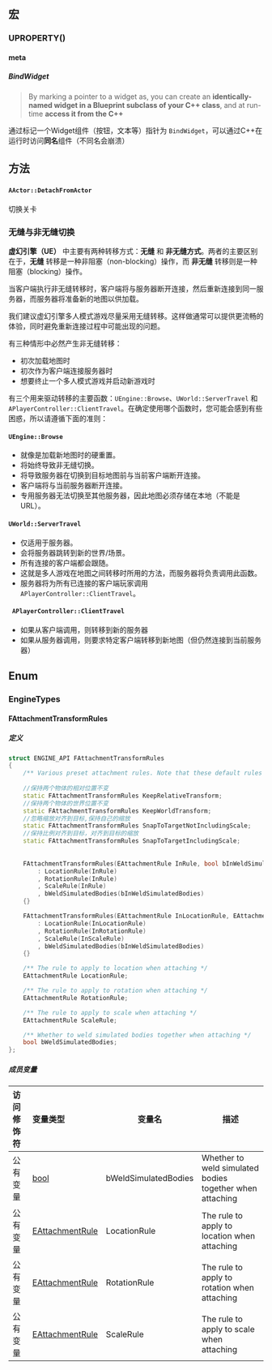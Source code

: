 ## 宏

### UPROPERTY()

#### meta

##### BindWidget

> By marking a pointer to a widget as, you can create an **identically-named widget in a Blueprint subclass of your C++ class**, and at run-time **access it from the C++**

通过标记一个Widget组件（按钮，文本等）指针为 `BindWidget`，可以通过C++在运行时访问**同名**组件（不同名会崩溃）

## 方法

###

#### `AActor::DetachFromActor`

切换关卡

### 无缝与非无缝切换

**虚幻引擎（UE）** 中主要有两种转移方式：**无缝** 和 **非无缝方式**。两者的主要区别在于，**无缝** 转移是一种非阻塞（non-blocking）操作，而 **非无缝** 转移则是一种阻塞（blocking）操作。

当客户端执行非无缝转移时，客户端将与服务器断开连接，然后重新连接到同一服务器，而服务器将准备新的地图以供加载。

我们建议虚幻引擎多人模式游戏尽量采用无缝转移。这样做通常可以提供更流畅的体验，同时避免重新连接过程中可能出现的问题。

有三种情形中必然产生非无缝转移：

- 初次加载地图时
- 初次作为客户端连接服务器时
- 想要终止一个多人模式游戏并启动新游戏时

有三个用来驱动转移的主要函数：`UEngine::Browse`、`UWorld::ServerTravel` 和 `APlayerController::ClientTravel`。在确定使用哪个函数时，您可能会感到有些困惑，所以请遵循下面的准则：

#### `UEngine::Browse`

- 就像是加载新地图时的硬重置。
- 将始终导致非无缝切换。
- 将导致服务器在切换到目标地图前与当前客户端断开连接。
- 客户端将与当前服务器断开连接。
- 专用服务器无法切换至其他服务器，因此地图必须存储在本地（不能是 URL）。

#### `UWorld::ServerTravel`

- 仅适用于服务器。
- 会将服务器跳转到新的世界/场景。
- 所有连接的客户端都会跟随。
- 这就是多人游戏在地图之间转移时所用的方法，而服务器将负责调用此函数。
- 服务器将为所有已连接的客户端玩家调用 `APlayerController::ClientTravel`。

#### ` APlayerController::ClientTravel`

- 如果从客户端调用，则转移到新的服务器
- 如果从服务器调用，则要求特定客户端转移到新地图（但仍然连接到当前服务器）

## Enum

### EngineTypes

#### FAttachmentTransformRules

##### 定义

```c++
struct ENGINE_API FAttachmentTransformRules
{
	/** Various preset attachment rules. Note that these default rules do NOT by default weld simulated bodies */
	
	//保持两个物体的相对位置不变
	static FAttachmentTransformRules KeepRelativeTransform;
	//保持两个物体的世界位置不变
	static FAttachmentTransformRules KeepWorldTransform;
	//忽略缩放对齐到目标,保持自己的缩放
	static FAttachmentTransformRules SnapToTargetNotIncludingScale;
	//保持比例对齐到目标，对齐到目标的缩放
	static FAttachmentTransformRules SnapToTargetIncludingScale;
	
	
	FAttachmentTransformRules(EAttachmentRule InRule, bool bInWeldSimulatedBodies)
		: LocationRule(InRule)
		, RotationRule(InRule)
		, ScaleRule(InRule)
		, bWeldSimulatedBodies(bInWeldSimulatedBodies)
	{}

	FAttachmentTransformRules(EAttachmentRule InLocationRule, EAttachmentRule InRotationRule, EAttachmentRule InScaleRule, bool bInWeldSimulatedBodies)
		: LocationRule(InLocationRule)
		, RotationRule(InRotationRule)
		, ScaleRule(InScaleRule)
		, bWeldSimulatedBodies(bInWeldSimulatedBodies)
	{}

	/** The rule to apply to location when attaching */
	EAttachmentRule LocationRule;

	/** The rule to apply to rotation when attaching */
	EAttachmentRule RotationRule;

	/** The rule to apply to scale when attaching */
	EAttachmentRule ScaleRule;

	/** Whether to weld simulated bodies together when attaching */
	bool bWeldSimulatedBodies;
};
```

##### 成员变量

| 访问修饰符 | 变量类型                                                     | 变量名               | 描述                                                     |
| :--------- | :----------------------------------------------------------- | -------------------- | -------------------------------------------------------- |
| 公有变量   | [bool](https://docs.unrealengine.com/4.26/en-US/API/Runtime/LiveLinkInterface/bool/index.html) | bWeldSimulatedBodies | Whether to weld simulated bodies together when attaching |
| 公有变量   | [EAttachmentRule](https://docs.unrealengine.com/4.26/en-US/API/Runtime/Engine/Engine/EAttachmentRule/index.html) | LocationRule         | The rule to apply to location when attaching             |
| 公有变量   | [EAttachmentRule](https://docs.unrealengine.com/4.26/en-US/API/Runtime/Engine/Engine/EAttachmentRule/index.html) | RotationRule         | The rule to apply to rotation when attaching             |
| 公有变量   | [EAttachmentRule](https://docs.unrealengine.com/4.26/en-US/API/Runtime/Engine/Engine/EAttachmentRule/index.html) | ScaleRule            | The rule to apply to scale when attaching                |

